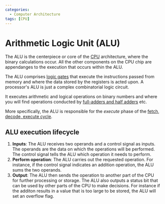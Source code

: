 ```yaml
---
categories:
  - Computer Architecture
tags: [CPU]
---
```


# Arithmetic Logic Unit (ALU)

The ALU is the centerpiece or core of the
[CPU](CPU_architecture.md) architecture, where the
binary calculations occur. All the other components on the CPU chip are
appendanges to the execution that occurs within the ALU.

The ALU comprises
[logic gates](Logic_gates.md) that
execute the instructions passed from memory and where the data stored by the
registers is acted upon. A processor's ALU is just a complex combinatorial logic
circuit.

It executes arithmetic and logical operations on binary numbers and where you
will find operations conducted by
[full-adders and half adders](Half_adder_and_full_adder.md)
etc.

More specifically, the ALU is responsible for the _execute_ phase of the
[fetch, decode, execute cycle](Fetch_decode_execute.md).

## ALU execution lifecycle

1. **Inputs**: The ALU receives two operands and a control signal as inputs. The
   operands are the data on which the operations will be performed. The control
   signal tells the ALU which operation it needs to perform.
2. **Perform operation**: The ALU carries out the requested operation. For
   instance, if the control signal indicates an addition operation, the ALU sums
   the two operands.
3. **Output**: The ALU then sends the operation to another part of the CPU for
   further processing or storage. The ALU also outputs a status bit that can be
   used by other parts of the CPU to make decisions. For instance if the additon
   results in a value that is too large to be stored, the ALU will set an
   overflow flag.
